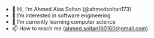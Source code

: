 - 👋 Hi, I’m Ahmed Alaa Soltan (@ahmedsoltan173)
- 👀 I’m interested in software engineering 
- 🌱 I’m currently learning computer science 
- 📫 How to reach me   (ahmed.soltan160160@gmail.com)
